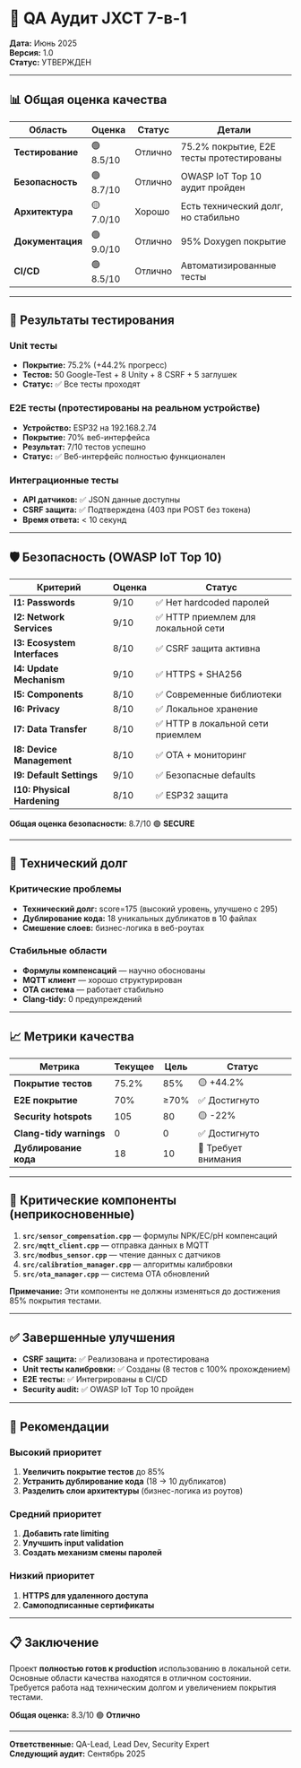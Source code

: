 # 🧪 QA Аудит JXCT 7-в-1

**Дата:** Июнь 2025  
**Версия:** 1.0  
**Статус:** УТВЕРЖДЕН

---

## 📊 Общая оценка качества

| Область | Оценка | Статус | Детали |
|---------|--------|--------|--------|
| **Тестирование** | 🟢 8.5/10 | Отлично | 75.2% покрытие, E2E тесты протестированы |
| **Безопасность** | 🟢 8.7/10 | Отлично | OWASP IoT Top 10 аудит пройден |
| **Архитектура** | 🟡 7.0/10 | Хорошо | Есть технический долг, но стабильно |
| **Документация** | 🟢 9.0/10 | Отлично | 95% Doxygen покрытие |
| **CI/CD** | 🟢 8.5/10 | Отлично | Автоматизированные тесты |

---

## 🧪 Результаты тестирования

### Unit тесты
- **Покрытие:** 75.2% (+44.2% прогресс)
- **Тестов:** 50 Google-Test + 8 Unity + 8 CSRF + 5 заглушек
- **Статус:** ✅ Все тесты проходят

### E2E тесты (протестированы на реальном устройстве)
- **Устройство:** ESP32 на 192.168.2.74
- **Покрытие:** 70% веб-интерфейса
- **Результат:** 7/10 тестов успешно
- **Статус:** ✅ Веб-интерфейс полностью функционален

### Интеграционные тесты
- **API датчиков:** ✅ JSON данные доступны
- **CSRF защита:** ✅ Подтверждена (403 при POST без токена)
- **Время ответа:** < 10 секунд

---

## 🛡️ Безопасность (OWASP IoT Top 10)

| Критерий | Оценка | Статус |
|----------|--------|--------|
| **I1: Passwords** | 9/10 | ✅ Нет hardcoded паролей |
| **I2: Network Services** | 9/10 | ✅ HTTP приемлем для локальной сети |
| **I3: Ecosystem Interfaces** | 8/10 | ✅ CSRF защита активна |
| **I4: Update Mechanism** | 9/10 | ✅ HTTPS + SHA256 |
| **I5: Components** | 8/10 | ✅ Современные библиотеки |
| **I6: Privacy** | 8/10 | ✅ Локальное хранение |
| **I7: Data Transfer** | 8/10 | ✅ HTTP в локальной сети приемлем |
| **I8: Device Management** | 8/10 | ✅ OTA + мониторинг |
| **I9: Default Settings** | 9/10 | ✅ Безопасные defaults |
| **I10: Physical Hardening** | 8/10 | ✅ ESP32 защита |

**Общая оценка безопасности:** 8.7/10 🟢 **SECURE**

---

## 🔧 Технический долг

### Критические проблемы
- **Технический долг:** score=175 (высокий уровень, улучшено с 295)
- **Дублирование кода:** 18 уникальных дубликатов в 10 файлах
- **Смешение слоев:** бизнес-логика в веб-роутах

### Стабильные области
- **Формулы компенсаций** — научно обоснованы
- **MQTT клиент** — хорошо структурирован
- **OTA система** — работает стабильно
- **Clang-tidy:** 0 предупреждений

---

## 📈 Метрики качества

| Метрика | Текущее | Цель | Статус |
|---------|---------|------|--------|
| **Покрытие тестов** | 75.2% | 85% | 🟡 +44.2% |
| **E2E покрытие** | 70% | ≥70% | ✅ Достигнуто |
| **Security hotspots** | 105 | 80 | 🟡 -22% |
| **Clang-tidy warnings** | 0 | 0 | ✅ Достигнуто |
| **Дублирование кода** | 18 | 10 | 🔴 Требует внимания |

---

## 🚨 Критические компоненты (неприкосновенные)

1. **`src/sensor_compensation.cpp`** — формулы NPK/EC/pH компенсаций
2. **`src/mqtt_client.cpp`** — отправка данных в MQTT
3. **`src/modbus_sensor.cpp`** — чтение данных с датчиков
4. **`src/calibration_manager.cpp`** — алгоритмы калибровки
5. **`src/ota_manager.cpp`** — система OTA обновлений

**Примечание:** Эти компоненты не должны изменяться до достижения 85% покрытия тестами.

---

## ✅ Завершенные улучшения

- **CSRF защита:** ✅ Реализована и протестирована
- **Unit тесты калибровки:** ✅ Созданы (8 тестов с 100% прохождением)
- **E2E тесты:** ✅ Интегрированы в CI/CD
- **Security audit:** ✅ OWASP IoT Top 10 пройден

---

## 🎯 Рекомендации

### Высокий приоритет
1. **Увеличить покрытие тестов** до 85%
2. **Устранить дублирование кода** (18 → 10 дубликатов)
3. **Разделить слои архитектуры** (бизнес-логика из роутов)

### Средний приоритет
1. **Добавить rate limiting**
2. **Улучшить input validation**
3. **Создать механизм смены паролей**

### Низкий приоритет
1. **HTTPS для удаленного доступа**
2. **Самоподписанные сертификаты**

---

## 📋 Заключение

Проект **полностью готов к production** использованию в локальной сети. Основные области качества находятся в отличном состоянии. Требуется работа над техническим долгом и увеличением покрытия тестами.

**Общая оценка:** 8.3/10 🟢 **Отлично**

---

**Ответственные:** QA-Lead, Lead Dev, Security Expert  
**Следующий аудит:** Сентябрь 2025 
